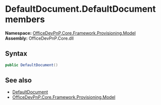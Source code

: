 # DefaultDocument.DefaultDocument members 
  

**Namespace:** [OfficeDevPnP.Core.Framework.Provisioning.Model](OfficeDevPnP.Core.Framework.Provisioning.Model.md)  
**Assembly:** OfficeDevPnP.Core.dll  
## Syntax
```C#
public DefaultDocument()
```
## See also
- [DefaultDocument](OfficeDevPnP.Core.Framework.Provisioning.Model.DefaultDocument.md)
- [OfficeDevPnP.Core.Framework.Provisioning.Model](OfficeDevPnP.Core.Framework.Provisioning.Model.md)
